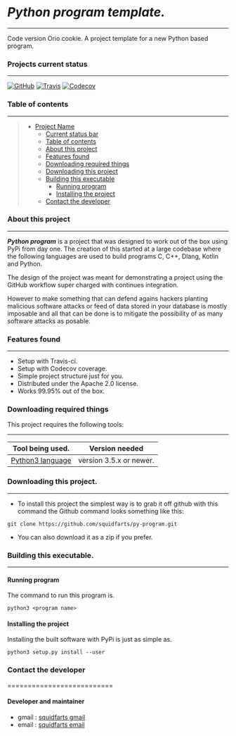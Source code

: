 # ***Python program template.***
----------------------------------------

Code version Orio cookie.  A project template for a new Python based program.

### Projects current status
--------
[![GitHub](https://img.shields.io/github/license/squidfarts/py-program.svg?color=blue)](https://github.com/squidfarts/py-program)
[![Travis](https://travis-ci.com/squidfarts/py-program.svg?branch=master)](https://travis-ci.org/squidfarts/py-program)
[![Codecov](https://codecov.io/gh/squidfarts/py-program/coverage.svg?branch=master)](https://codecov.io/gh/squidfarts/py-program/branch/master) 

### Table of contents
--------
> * [Project Name](#c-exe-template)
>   * [Current status bar](#current-status-bar)
>   * [Table of contents](#table-of-contents)
>   * [About this project](#about-this-project)
>   * [Features found](#features-found)
>   * [Downloading required things](#downloading-required-things)
>   * [Downloading this project](#downloading-this-project)
>   * [Building this executable](#building-this-executable)
>     * [Running program](#running-program)
>     * [Installing the project](#installing-the-project)
>   * [Contact the developer](#contact-the-developer)


### About this project
--------

***Python program*** is a project that was designed to work out of 
the box using PyPi from day one.  The creation of this started at 
a large codebase where the following languages are used to build 
programs C, C++, Dlang, Kotlin and Python.

The design of the project was meant for demonstrating a project
using the GitHub workflow super charged with continues integration.

However to make something that can defend agains hackers planting 
malicious software attacks or feed of data stored in your database
is mostly imposable and all that can be done is to mitigate the 
possibility of as many software attacks as posable.


### Features found
--------

- Setup with Travis-ci.
- Setup with Codecov coverage.
- Simple project structure just for you. 
- Distributed under the Apache 2.0 license.
- Works 99.95% out of the box.

### Downloading required things

This project requires the following tools:

-----------------------------------------------------------------------------
| Tool being used.                               |  Version needed          |
|------------------------------------------------|--------------------------|
| [Python3 language     ](https://python.org)    | version 3.5.x or newer.  |


### Downloading this project.
--------

* To install this project the simplest way is to grab it off github with
this command the Github command looks something like this:

```console
git clone https://github.com/squidfarts/py-program.git
```
* You can also download it as a zip if you prefer.


### Building this executable.
--------

#### Running program

The command to run this program is.

```console
python3 <program name>
```

#### Installing the project

Installing the built software with PyPi is just as simple as.

```console
python3 setup.py install --user
```


### Contact the developer
==========================

#### Developer and maintainer

- gmail : [squidfarts gmail](mailto:michaelbrockus@gmail.com)
- email : [squidfarts email](mailto:michaelbrockus@icloud.com)